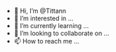 - 👋 Hi, I’m @Tittann
- 👀 I’m interested in ...
- 🌱 I’m currently learning ...
- 💞️ I’m looking to collaborate on ...
- 📫 How to reach me ...

<!---
Tittann/Tittann is a ✨ special ✨ repository because its `README.md` (this file) appears on your GitHub profile.
You can click the Preview link to take a look at your changes.
--->

